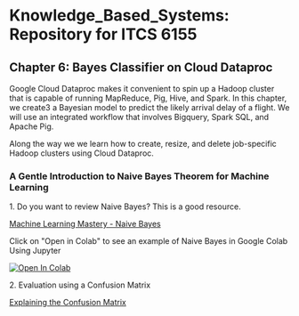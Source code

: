 # Knowledge_Based_Systems: Repository for ITCS 6155

## Chapter 6:  Bayes Classifier on Cloud Dataproc
<p>Google Cloud Dataproc makes it convenient to spin up a Hadoop cluster that is capable of running MapReduce, Pig, Hive, and Spark.  In this chapter, we create3 a Bayesian model to predict the likely arrival delay of a flight.  We will use an integrated workflow that involves Bigquery, Spark SQL, and Apache Pig.  <p>
  <p>Along the way we we learn how to create, resize, and delete job-specific Hadoop clusters using Cloud Dataproc.</p>
  
### A Gentle Introduction to Naive Bayes Theorem for Machine Learning
<p>1.  Do you want to review Naive Bayes?  This is a good resource.</p>
<a href="https://machinelearningmastery.com/naive-bayes-classifier-scratch-python/">Machine Learning Mastery - Naive Bayes</a>
<p>Click on "Open in Colab" to see an example of Naive Bayes in Google Colab Using Jupyter</p>
<p><a href="https://colab.research.google.com/github/googlecolab/colabtools/blob/master/notebooks/colab-github-demo.ipynb">
  <img src="https://colab.research.google.com/assets/colab-badge.svg" alt="Open In Colab"/>
</a></p>
<p>2.  Evaluation using a Confusion Matrix</p>
<p><a href="https://machinelearningmastery.com/confusion-matrix-machine-learning/">Explaining the Confusion Matrix</a></p>



